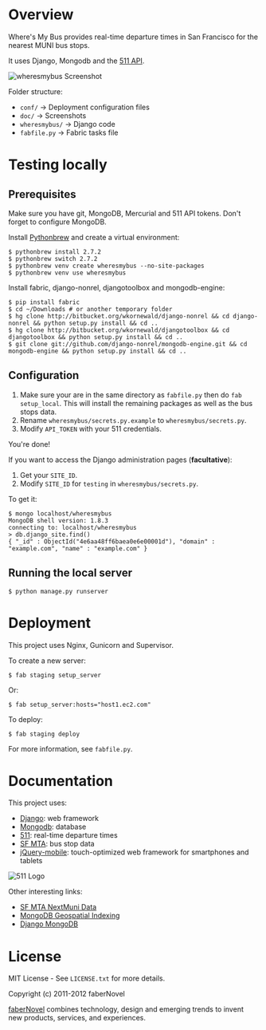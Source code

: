Overview
========

Where's My Bus provides real-time departure times in San Francisco for the
nearest MUNI bus stops.

It uses Django, Mongodb and the [511 API](http://511.org/developer-resources_transit-api.asp).

![wheresmybus Screenshot](https://github.com/faberNovel/NextBus/raw/master/doc/images/screenshot.png)

Folder structure:

* `conf/` -> Deployment configuration files
* `doc/` -> Screenshots
* `wheresmybus/` -> Django code
* `fabfile.py` -> Fabric tasks file

Testing locally
===============

Prerequisites
-------------

Make sure you have git, MongoDB, Mercurial and 511 API tokens. Don't forget to configure
MongoDB.

Install [Pythonbrew](https://github.com/utahta/pythonbrew) and create a virtual environment:

	$ pythonbrew install 2.7.2
	$ pythonbrew switch 2.7.2
    $ pythonbrew venv create wheresmybus --no-site-packages
    $ pythonbrew venv use wheresmybus

Install fabric, django-nonrel, djangotoolbox and mongodb-engine:

	$ pip install fabric
    $ cd ~/Downloads # or another temporary folder
	$ hg clone http://bitbucket.org/wkornewald/django-nonrel && cd django-nonrel && python setup.py install && cd ..
	$ hg clone http://bitbucket.org/wkornewald/djangotoolbox && cd djangotoolbox && python setup.py install && cd ..
	$ git clone git://github.com/django-nonrel/mongodb-engine.git && cd mongodb-engine && python setup.py install && cd ..

Configuration
-------------

1. Make sure your are in the same directory as `fabfile.py` then do `fab
   setup_local`. This will install the remaining packages as well as the bus stops data.
2. Rename `wheresmybus/secrets.py.example` to `wheresmybus/secrets.py`.
3. Modify `API_TOKEN` with your 511 credentials.

You're done!

If you want to access the Django administration pages (**facultative**):

1. Get your `SITE_ID`.
2. Modify `SITE_ID` for `testing` in `wheresmybus/secrets.py`.

To get it:

	$ mongo localhost/wheresmybus
	MongoDB shell version: 1.8.3
	connecting to: localhost/wheresmybus
	> db.django_site.find()
	{ "_id" : ObjectId("4e6aa48ff6baea0e6e00001d"), "domain" : "example.com", "name" : "example.com" }

Running the local server
------------------------

    $ python manage.py runserver

Deployment
==========

This project uses Nginx, Gunicorn and Supervisor.

To create a new server:

	$ fab staging setup_server

Or:

	$ fab setup_server:hosts="host1.ec2.com"

To deploy:

	$ fab staging deploy

For more information, see `fabfile.py`.

Documentation
=============

This project uses:

* [Django](http://www.djangoproject.com/): web framework
* [Mongodb](http://www.mongodb.org/): database
* [511](http://511.org/): real-time departure times
* [SF MTA](http://www.sfmta.com/): bus stop data
* [jQuery-mobile](http://jquerymobile.com/): touch-optimized web framework for smartphones and tablets

![511 Logo](https://github.com/faberNovel/NextBus/raw/master/doc/images/511_logo.jpg)

Other interesting links:

* [SF MTA NextMuni Data](http://www.sfmta.com/cms/asite/nextmunidata.htm)
* [MongoDB Geospatial Indexing](http://www.mongodb.org/display/DOCS/Geospatial+Indexing)
* [Django MongoDB](http://django-mongodb.org/)

License
=======

MIT License - See `LICENSE.txt` for more details.

Copyright (c) 2011-2012 faberNovel

[faberNovel](http://www.fabernovel.com/) combines technology, design and
emerging trends to invent new products, services, and experiences.
